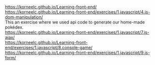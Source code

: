  https://korneelc.github.io/Learning-front-end/ <br>
 https://korneelc.github.io/Learning-front-end/exercises/1.javascript/4.js-dom-manipulation/ <br>
 This an exercise where we used api code to generate our home-made pokédex. <br>
 https://korneelc.github.io/Learning-front-end/exercises/1.javascript/7.js-ajax/ <br>
 https://korneelc.github.io/Learning-front-end/exercises/1.javascript/8.console-game/ <br>
 https://korneelc.github.io/Learning-front-end/exercises/1.javascript/9.js-form/ <br>
